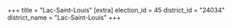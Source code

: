 +++
title = "Lac-Saint-Louis"
[extra]
election_id = 45
district_id = "24034"
district_name = "Lac-Saint-Louis"
+++
